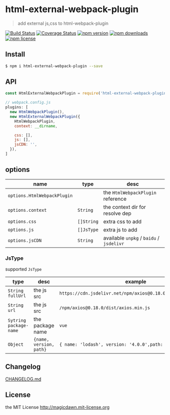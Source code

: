 # html-external-webpack-plugin

> add external js,css to html-webpack-plugin

[![Build Status](https://img.shields.io/travis/magicdawn/html-external-webpack-plugin.svg?style=flat-square)](https://travis-ci.org/magicdawn/html-external-webpack-plugin)
[![Coverage Status](https://img.shields.io/codecov/c/github/magicdawn/html-external-webpack-plugin.svg?style=flat-square)](https://codecov.io/gh/magicdawn/html-external-webpack-plugin)
[![npm version](https://img.shields.io/npm/v/html-external-webpack-plugin.svg?style=flat-square)](https://www.npmjs.com/package/html-external-webpack-plugin)
[![npm downloads](https://img.shields.io/npm/dm/html-external-webpack-plugin.svg?style=flat-square)](https://www.npmjs.com/package/html-external-webpack-plugin)
[![npm license](https://img.shields.io/npm/l/html-external-webpack-plugin.svg?style=flat-square)](http://magicdawn.mit-license.org)

## Install

```sh
$ npm i html-external-webpack-plugin --save
```

## API

```js
const HtmlExternalWebpackPlugin = require('html-external-webpack-plugin')

// webpack.config.js
plugins: [
  new HtmlWebpackPlugin(),
  new HtmlExternalWebpackPlugin({
    HtmlWebpackPlugin,
    context: __dirname,

    css: [],
    js: [],
    jsCDN: '',
  }),
]
```

## options

| name                        | type       | desc                                     |
| --------------------------- | ---------- | ---------------------------------------- |
| `options.HtmlWebpackPlugin` |            | the `HtmlWebpackPlugin` reference        |
| `options.context`           | `String`   | the context dir for resolve dep          |
| `options.css`               | `[]String` | extra css to add                         |
| `options.js`                | `[]JsType` | extra js to add                          |
| `options.jsCDN`             | `String`   | available `unpkg` / `baidu` / `jsdelivr` |

### JsType

supported `JsType`

| type                     | desc                    | example                                                       |
| ------------------------ | ----------------------- | ------------------------------------------------------------- |
| `String` `fullUrl`       | the js src              | `https://cdn.jsdelivr.net/npm/axios@0.18.0/dist/axios.min.js` |
| `String` `url`           | the js src              | `/npm/axios@0.18.0/dist/axios.min.js`                         |
| `Sytring` `package-name` | the package name        | `vue`                                                         |
| `Object`                 | `{name, version, path}` | `{ name: 'lodash', version: '4.0.0',path: '/lodash.min.js'}`  |

## Changelog

[CHANGELOG.md](CHANGELOG.md)

## License

the MIT License http://magicdawn.mit-license.org
